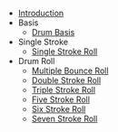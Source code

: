 * [Introduction](README.md)
* Basis
    - [Drum Basis](basis/drum-basis.md)
* Single Stroke
    - [Single Stroke Roll](single-stroke/01-single_stroke_roll.md)
* Drum Roll
    - [Multiple Bounce Roll](drum-roll/04-multiple_bounce_roll.md)
    - [Double Stroke Roll](drum-roll/05-double_stroke_roll.md)
    - [Triple Stroke Roll](drum-roll/06-triple_stroke_roll.md)
    - [Five Stroke Roll](drum-roll/07-five_stroke_roll.md)
    - [Six Stroke Roll](drum-roll/08-six_stroke_roll.md)
    - [Seven Stroke Roll](drum-roll/09-seven_stroke_roll.md)